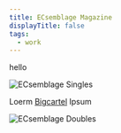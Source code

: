 ```yaml
---
title: ECsemblage Magazine
displayTitle: false
tags:
  - work
---
```


hello

![ECsemblage Singles](https://d2w9rnfcy7mm78.cloudfront.net/9122362/large_32f868af1668a9e308b97466aab52aba.png?1602772399?bc=0)

Loerm [Bigcartel](https://eveningclass.bigcartel.com/product/ecsembling-1) Ipsum

![ECsemblage Doubles](https://d2w9rnfcy7mm78.cloudfront.net/9122361/large_2452b0ff9fa252895d3c1e59e917fdde.png?1602772398?bc=0)
